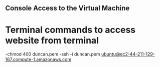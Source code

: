 ## Console Access to the Virtual Machine

# Terminal commands to access website from terminal

-chmod 400 duncan.pem
-ssh -i duncan.pem ubuntu@ec2-44-211-129-167.compute-1.amazonaws.com

